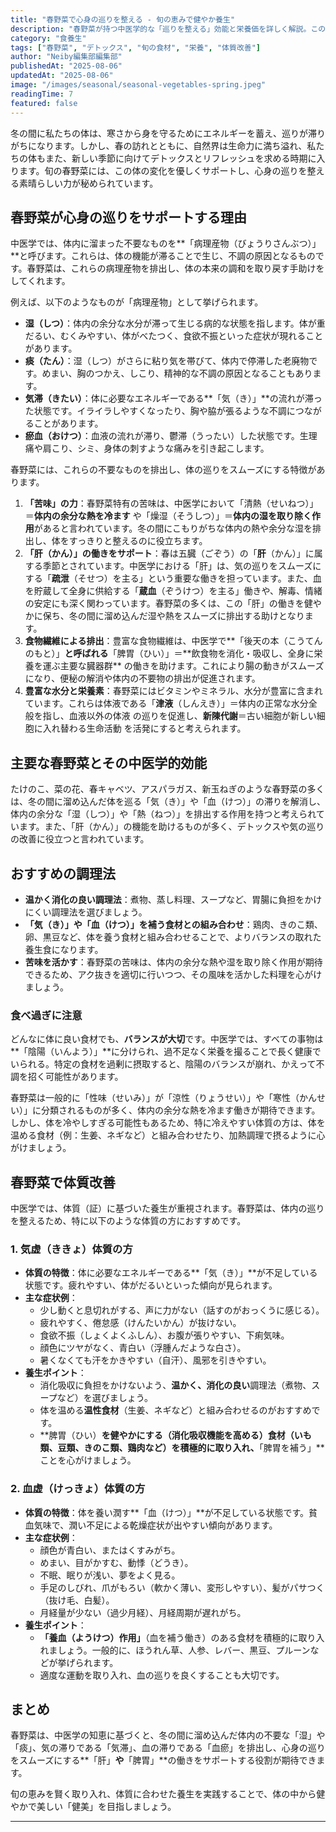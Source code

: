 ```yaml
---
title: "春野菜で心身の巡りを整える - 旬の恵みで健やか養生"
description: "春野菜が持つ中医学的な「巡りを整える」効能と栄養価を詳しく解説。この時期ならではの食材を活用した、心身を健やかに保つ養生法をご紹介します。"
category: "食養生"
tags: ["春野菜", "デトックス", "旬の食材", "栄養", "体質改善"]
author: "Neiby編集部編集部"
publishedAt: "2025-08-06"
updatedAt: "2025-08-06"
image: "/images/seasonal/seasonal-vegetables-spring.jpeg"
readingTime: 7
featured: false
---
```


冬の間に私たちの体は、寒さから身を守るためにエネルギーを蓄え、巡りが滞りがちになります。しかし、春の訪れとともに、自然界は生命力に満ち溢れ、私たちの体もまた、新しい季節に向けてデトックスとリフレッシュを求める時期に入ります。旬の春野菜には、この体の変化を優しくサポートし、心身の巡りを整える素晴らしい力が秘められています。

## 春野菜が心身の巡りをサポートする理由

中医学では、体内に溜まった不要なものを**「病理産物（びょうりさんぶつ）」**と呼びます。これらは、体の機能が滞ることで生じ、不調の原因となるものです。春野菜は、これらの病理産物を排出し、体の本来の調和を取り戻す手助けをしてくれます。

例えば、以下のようなものが「病理産物」として挙げられます。

- **湿（しつ）**：体内の余分な水分が滞って生じる病的な状態を指します。体が重だるい、むくみやすい、体がべたつく、食欲不振といった症状が現れることがあります。
- **痰（たん）**：湿（しつ）がさらに粘り気を帯びて、体内で停滞した老廃物です。めまい、胸のつかえ、しこり、精神的な不調の原因となることもあります。
- **気滞（きたい）**：体に必要なエネルギーである**「気（き）」**の流れが滞った状態です。イライラしやすくなったり、胸や脇が張るような不調につながることがあります。
- **瘀血（おけつ）**：血液の流れが滞り、鬱滞（うったい）した状態です。生理痛や肩こり、シミ、身体の刺すような痛みを引き起こします。

春野菜には、これらの不要なものを排出し、体の巡りをスムーズにする特徴があります。

1.  **「苦味」の力**：春野菜特有の苦味は、中医学において「清熱（せいねつ）」＝**体内の余分な熱を冷ます** や「燥湿（そうしつ）」＝**体内の湿を取り除く作用**があると言われています。冬の間にこもりがちな体内の熱や余分な湿を排出し、体をすっきりと整えるのに役立ちます。
2.  **「肝（かん）」の働きをサポート**：春は五臓（ごぞう）の「**肝**（かん）」に属する季節とされています。中医学における「肝」は、気の巡りをスムーズにする「**疏泄**（そせつ）を主る」という重要な働きを担っています。また、血を貯蔵して全身に供給する「**蔵血**（ぞうけつ）を主る」働きや、解毒、情緒の安定にも深く関わっています。春野菜の多くは、この「肝」の働きを健やかに保ち、冬の間に溜め込んだ湿や熱をスムーズに排出する助けとなります。
3.  **食物繊維による排出**：豊富な食物繊維は、中医学で**「後天の本（こうてんのもと）」**と呼ばれる**「脾胃（ひい）」＝**飲食物を消化・吸収し、全身に栄養を運ぶ主要な臓器群\*\* の働きを助けます。これにより腸の動きがスムーズになり、便秘の解消や体内の不要物の排出が促進されます。
4.  **豊富な水分と栄養素**：春野菜にはビタミンやミネラル、水分が豊富に含まれています。これらは体液である「**津液**（しんえき）」＝体内の正常な水分全般を指し、血液以外の体液 の巡りを促進し、**新陳代謝**＝古い細胞が新しい細胞に入れ替わる生命活動 を活発にすると考えられます。

## 主要な春野菜とその中医学的効能

たけのこ、菜の花、春キャベツ、アスパラガス、新玉ねぎのような春野菜の多くは、冬の間に溜め込んだ体を巡る「気（き）」や「血（けつ）」の滞りを解消し、体内の余分な「湿（しつ）」や「熱（ねつ）」を排出する作用を持つと考えられています。また、「肝（かん）」の機能を助けるものが多く、デトックスや気の巡りの改善に役立つと言われています。

## おすすめの調理法

- **温かく消化の良い調理法**：煮物、蒸し料理、スープなど、胃腸に負担をかけにくい調理法を選びましょう。
- **「気（き）」や「血（けつ）」を補う食材との組み合わせ**：鶏肉、きのこ類、卵、黒豆など、体を養う食材と組み合わせることで、よりバランスの取れた養生食になります。
- **苦味を活かす**：春野菜の苦味は、体内の余分な熱や湿を取り除く作用が期待できるため、アク抜きを適切に行いつつ、その風味を活かした料理を心がけましょう。

### 食べ過ぎに注意

どんなに体に良い食材でも、**バランスが大切**です。中医学では、すべての事物は**「陰陽（いんよう）」**に分けられ、過不足なく栄養を撮ることで長く健康でいられる。特定の食材を過剰に摂取すると、陰陽のバランスが崩れ、かえって不調を招く可能性があります。

春野菜は一般的に「性味（せいみ）」が「涼性（りょうせい）」や「寒性（かんせい）」に分類されるものが多く、体内の余分な熱を冷ます働きが期待できます。しかし、体を冷やしすぎる可能性もあるため、特に冷えやすい体質の方は、体を温める食材（例：生姜、ネギなど）と組み合わせたり、加熱調理で摂るように心がけましょう。

## 春野菜で体質改善

中医学では、体質（証）に基づいた養生が重視されます。春野菜は、体内の巡りを整えるため、特に以下のような体質の方におすすめです。

### 1. 気虚（ききょ）体質の方

- **体質の特徴**：体に必要なエネルギーである**「気（き）」**が不足している状態です。疲れやすい、体がだるいといった傾向が見られます。
- **主な症状例**：
  - 少し動くと息切れがする、声に力がない（話すのがおっくうに感じる）。
  - 疲れやすく、倦怠感（けんたいかん）が抜けない。
  - 食欲不振（しょくよくふしん）、お腹が張りやすい、下痢気味。
  - 顔色にツヤがなく、青白い（浮腫んだような白さ）。
  - 暑くなくても汗をかきやすい（自汗）、風邪を引きやすい。
- **養生ポイント**：
  - 消化吸収に負担をかけないよう、**温かく、消化の良い**調理法（煮物、スープなど）を選びましょう。
  - 体を温める**温性食材**（生姜、ネギなど）と組み合わせるのがおすすめです。
  - **脾胃（ひい）**を健やかにする（消化吸収機能を高める）食材（いも類、豆類、きのこ類、鶏肉など）を積極的に取り入れ、**「脾胃を補う」**ことを心がけましょう。

### 2. 血虚（けっきょ）体質の方

- **体質の特徴**：体を養い潤す**「血（けつ）」**が不足している状態です。貧血気味で、潤い不足による乾燥症状が出やすい傾向があります。
- **主な症状例**：
  - 顔色が青白い、またはくすみがち。
  - めまい、目がかすむ、動悸（どうき）。
  - 不眠、眠りが浅い、夢をよく見る。
  - 手足のしびれ、爪がもろい（軟かく薄い、変形しやすい）、髪がパサつく（抜け毛、白髪）。
  - 月経量が少ない（過少月経）、月経周期が遅れがち。
- **養生ポイント**：
  - **「養血（ようけつ）作用」**（血を補う働き）のある食材を積極的に取り入れましょう。一般的に、ほうれん草、人参、レバー、黒豆、プルーンなどが挙げられます。
  - 適度な運動を取り入れ、血の巡りを良くすることも大切です。

## まとめ

春野菜は、中医学の知恵に基づくと、冬の間に溜め込んだ体内の不要な「湿」や「痰」、気の滞りである「気滞」、血の滞りである「血瘀」を排出し、心身の巡りをスムーズにする**「肝」**や**「脾胃」**の働きをサポートする役割が期待できます。

旬の恵みを賢く取り入れ、体質に合わせた養生を実践することで、体の中から健やかで美しい「健美」を目指しましょう。

---
